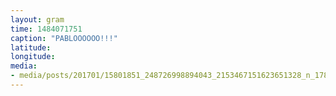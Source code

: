 ```yaml
---
layout: gram
time: 1484071751
caption: "PABLOOOOOO!!!"
latitude: 
longitude: 
media:
- media/posts/201701/15801851_248726998894043_2153467151623651328_n_17858659684100463.jpg
---
```

